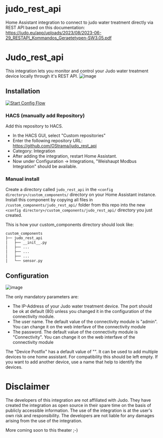 # judo_rest_api
Home Assistant integration to connect to judo water treatment directly via REST API based on this documentation:
https://judo.eu/app/uploads/2023/08/2023-06-29_RESTAPI_Kommandos_Geraetetypen-SW3.05.pdf

# Judo_rest_api

This integration lets you monitor and control your Judo water treatment device locally through it's REST API.
![image](https://github.com/user-attachments/assets/92b7a918-66fa-4629-9a11-eda285097c82)


## Installation

[![Start Config Flow](https://my.home-assistant.io/badges/config_flow_start.svg)](https://my.home-assistant.io/redirect/config_flow_start?domain=judo_rest_api)

### HACS (manually add Repository)

Add this repository to HACS.
* In the HACS GUI, select "Custom repositories"
* Enter the following repository URL: https://github.com/OStrama/judo_rest_api
* Category: Integration
* After adding the integration, restart Home Assistant.
* Now under Configuration -> Integrations, "Weishaupt Modbus Integration" should be available.

### Manual install

Create a directory called `judo_rest_api` in the `<config directory>/custom_components/` directory on your Home Assistant
instance. Install this component by copying all files in `/custom_components/judo_rest_api/` folder from this repo into the
new `<config directory>/custom_components/judo_rest_api/` directory you just created.

This is how your custom_components directory should look like:

```bash
custom_components
├── judo_rest_api
│   ├── __init__.py
│   ├── ...
│   ├── ...
│   ├── ...
│   └── sensor.py  
```
## Configuration
![image](https://github.com/user-attachments/assets/2a94dcf0-fca3-4658-960f-b2969a4b656e)

The only mandatory parameters are:
* The IP-Address of your Judo water treatment device. The port should be ok at default (80) unless you changed it in the configuration of the connectivity module.
* The user name. The default value of the connectivity module is "admin". You can change it on the web interfave of the connectivity module
* The password. The default value of the connectivity module is "Connectivity". You can change it on the web interfave of the connectivity module

The "Device Postfix" has a default value of "". It can be used to add multiple devices to one home assistant. For compatibility this should be left empty. If you want to add another device, use a name that help to identify the devices.


# Disclaimer
The developers of this integration are not affiliated with Judo. They have created the integration as open source in their spare time on the basis of publicly accessible information. 
The use of the integration is at the user's own risk and responsibility. The developers are not liable for any damages arising from the use of the integration.


More coming soon to this theater ;-)
